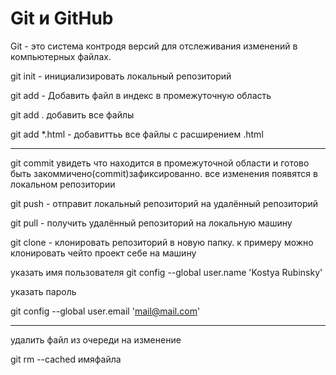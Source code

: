 # Git и GitHub

Git - это система контродя версий для отслеживания изменений в компьютерных файлах.

git init - инициализировать локальный репозиторий

git add - Добавить файл в индекс в промежуточную область

git add . добавить все файлы

git add *.html - добавиттьь все файлы с расширением .html

---

git commit увидеть что находится в промежуточной области и готово быть закоммичено(commit)зафиксированно. все изменения появятся в локальном репозитории


git push - отправит локальный репозиторий на удалённый репозиторий

git pull - получить удалённый репозиторий на локальную машину

git clone - клонировать репозиторий в новую папку. к примеру можно клонировать чейто проект себе на машину

указать имя пользователя
git config --global user.name 'Kostya Rubinsky'

указать пароль

git config --global user.email 'mail@mail.com'

___
удалить файл из очереди на изменение

git rm --cached имяфайла
